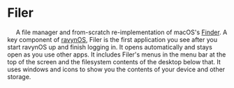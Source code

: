 # Filer

&nbsp;&nbsp;&nbsp;&nbsp;&nbsp;A file manager and from-scratch re-implementation of macOS's [Finder](https://en.wikipedia.org/wiki/Finder_(software)).  A key component of [ravynOS](https://www.ravynos.com/), Filer is the first application you see after you start ravynOS up and finish logging in.  It opens automatically and stays open as you use other apps.  It includes Filer's menus in the menu bar at the top of the screen and the filesystem contents of the desktop below that.  It uses windows and icons to show you the contents of your device and other storage.  